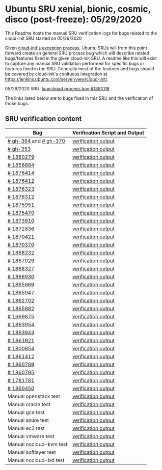 Ubuntu SRU xenial, bionic, cosmic, disco (post-freeze): 05/29/2020
=====
This Readme hosts the manual SRU verification logs for bugs related to the cloud-init SRU started on 05/29/2020

Given [cloud-init's exception process](https://wiki.ubuntu.com/CloudinitUpdates), Ubuntu SRUs will from this point forward create an general SRU process bug which will describe related bugs/features fixed in the given cloud-init SRU. A readme like this will exist to capture any manual SRU validation performed for specific bugs or features fixed in the SRU. Generally most of the features and bugs should be covered by cloud-init's conituous integration at https://jenkins.ubuntu.com/server/view/cloud-init/.


05/29/2020 SRU: [launchpad process bug:#1881018](https://pad.lv/1881018)


The links listed below are to bugs fixed in this SRU and the verification of those bugs.

## SRU verification content
| Bug | Verification Script and Output |
| -------- |  -------- |
| [# gh-364](http://github.com/canonical/cloud-init/pull/364) and [# gh-370](http://github.com/canonical/cloud-init/pull/370) | [verification output](../bugs/gh-364.txt) 
| [# gh-353](http://github.com/canonical/cloud-init/pull/353)| [verification output](../bugs/gh-353.txt) |
| [# 1880279](http://pad.lv/1880279) | [verification output](../bugs/lp-1880279.txt) |
| [# 1858884](http://pad.lv/1858884) | [verification output](../bugs/lp-1858884.txt) |
| [# 1876414](http://pad.lv/1876414) | [verification output](../bugs/lp-1876414.txt) |
| [# 1876412](http://pad.lv/1876412) | [verification output](../bugs/lp-1876412.txt) |
| [# 1876323](http://pad.lv/1876323) | [verification output](../bugs/lp-1876323.txt) |
| [# 1876312](http://pad.lv/1876312) | [verification output](../bugs/lp-1876312.txt) |
| [# 1875951](http://pad.lv/1875951) | [verification output](../bugs/lp-1875951.txt) |
| [# 1875470](http://pad.lv/1875470) | [verification output](../bugs/lp-1875470.txt) |
| [# 1873910](http://pad.lv/1873910) | [verification output](../bugs/lp-1873910.txt) |
| [# 1872836](http://pad.lv/1872836) | [verification output](../bugs/lp-1872836.txt) |
| [# 1870421](http://pad.lv/1870421) | [verification output](../bugs/lp-1870421.txt) |
| [# 1870370](http://pad.lv/1870370) | [verification output](../bugs/lp-1870370.txt) |
| [# 1868232](http://pad.lv/1868232) | [verification output](../bugs/lp-1868232.txt) |
| [# 1867029](http://pad.lv/1867029) | [verification output](../bugs/lp-1867029.txt) |
| [# 1868327](http://pad.lv/1868327) | [verification output](../bugs/lp-1868327.txt) |
| [# 1866930](http://pad.lv/1866930) | [verification output](../bugs/lp-1866930.txt) |
| [# 1865969](http://pad.lv/1865969) | [verification output](../bugs/lp-1865969.txt) |
| [# 1865947](http://pad.lv/1865947) | [verification output](../bugs/lp-1865947.txt) |
| [# 1862702](http://pad.lv/1862702) | [verification output](../bugs/lp-1862702.txt) |
| [# 1865882](http://pad.lv/1865882) | [verification output](../bugs/lp-1865882.txt) |
| [# 1669875](http://pad.lv/1669875) | [verification output](../bugs/lp-1669875.txt) |
| [# 1863954](http://pad.lv/1863954) | [verification output](../bugs/lp-1863954.txt) |
| [# 1863943](http://pad.lv/1863943) | [verification output](../bugs/lp-1863943.txt) |
| [# 1861921](http://pad.lv/1861921) | [verification output](../bugs/lp-1861921.txt) |
| [# 1800854](http://pad.lv/1800854) | [verification output](../bugs/lp-1800854.txt) |
| [# 1861412](http://pad.lv/1861412) | [verification output](../bugs/lp-1861412.txt) |
| [# 1860789](http://pad.lv/1860789) | [verification output](../bugs/lp-1860789.txt) |
| [# 1860795](http://pad.lv/1860795) | [verification output](../bugs/lp-1860795.txt) |
| [# 1781781](http://pad.lv/1781781) | [verification output](../bugs/lp-1781781.txt) |
| [# 1860450](http://pad.lv/1860450) | [verification output](../bugs/lp-1860450.txt) |
| Manual openstack test | [verification output](../manual/openstack-sru-20.2.38.txt) |
| Manual oracle test | [verification output](../manual/oracle-sru-20.2.38.txt) |
| Manual gce test | [verification output](../manual/gce-sru-20.2.38.txt) |
| Manual azure test | [verification output](../manual/azure-sru-20.2.38.txt) |
| Manual ec2 test | [verification output](../manual/ec2-sru-20.2.38.txt) |
| Manual vmware test | [verification output](../manual/vmware-sru-20.2.38.txt) |
| Manual nocloud-kvm test | [verification output](../manual/nocloud-kvm-20.2.38.txt) |
| Manual softlayer test | [verification output](../manual/softlayer-sru-20.2.38.txt) |
| Manual nocloud-lxd test | [verification output](../manual/nocloud-lxd-20.2.38.txt) |
